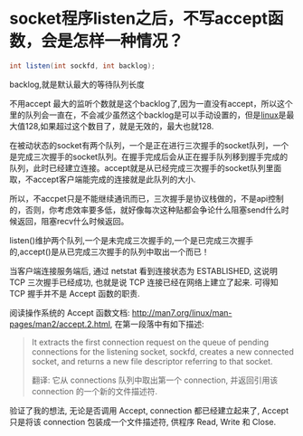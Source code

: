 # socket程序listen之后，不写accept函数，会是怎样一种情况？

```csharp
int listen(int sockfd, int backlog);
```

backlog,就是默认最大的等待队列长度


不用accept 最大的监听个数就是这个backlog了,因为一直没有accept，所以这个里的队列会一直在，不会减少虽然这个backlog是可以手动设置的，但是[linux](https://so.csdn.net/so/search?from=pc_blog_highlight&q=linux)是最大值128,如果超过这个数目了，就是无效的，最大也就128.

在被动状态的socket有两个队列，一个是正在进行三次握手的socket队列，一个是完成三次握手的socket队列。在握手完成后会从正在握手队列移到握手完成的队列，此时已经建立连接。accept就是从已经完成三次握手的socket队列里面取，不accept客户端能完成的连接就是此队列的大小.

所以，不accpet只是不能继续通讯而已，三次握手是协议栈做的，不是api控制的，否则，你考虑效率要多低，就好像每次这种贴都会争论什么阻塞send什么时候返回，阻塞recv什么时候返回。

listen()维护两个队列,一个是未完成三次握手的,一个是已完成三次握手的,accept()是从已完成三次握手的队列中取出一个而已！

当客户端连接服务端后, 通过 netstat 看到连接状态为 ESTABLISHED, 这说明 TCP 三次握手已经成功, 也就是说 TCP 连接已经在网络上建立了起来. 可得知 TCP 握手并不是 Accept 函数的职责.

阅读操作系统的 Accept 函数文档: http://man7.org/linux/man-pages/man2/accept.2.html, 在第一段落中有如下描述:

> It extracts the first connection request on the queue of pending connections for the listening socket, sockfd, creates a new connected socket, and returns a new file descriptor referring to that socket.
>
> 翻译: 它从 connections 队列中取出第一个 connection, 并返回引用该 connection 的一个新的文件描述符.

验证了我的想法, 无论是否调用 Accept, connection 都已经建立起来了, Accept 只是将该 connection 包装成一个文件描述符, 供程序 Read, Write 和 Close. 